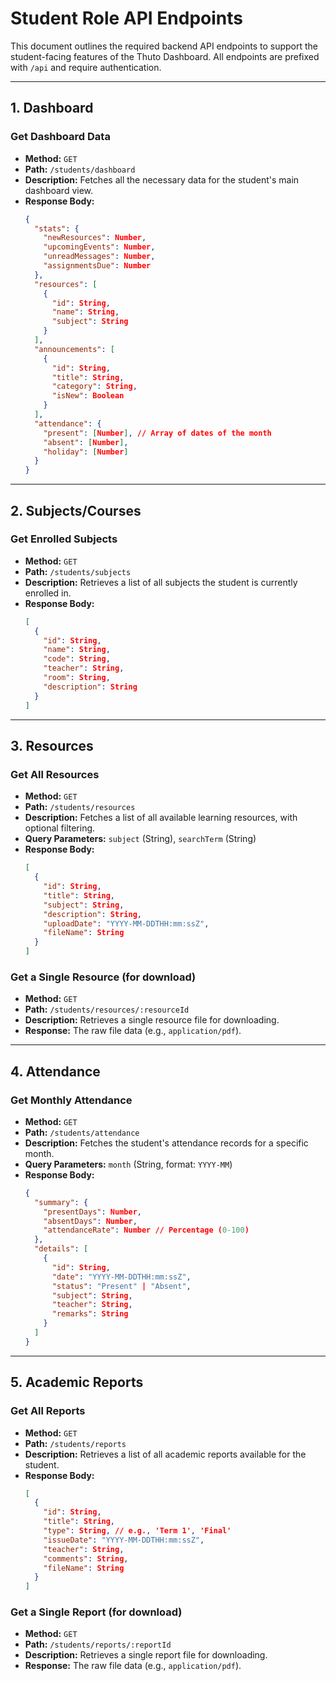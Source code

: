 # Student Role API Endpoints

This document outlines the required backend API endpoints to support the student-facing features of the Thuto Dashboard. All endpoints are prefixed with `/api` and require authentication.

---

## 1. Dashboard

### Get Dashboard Data

- **Method:** `GET`
- **Path:** `/students/dashboard`
- **Description:** Fetches all the necessary data for the student's main dashboard view.
- **Response Body:**
  ```json
  {
    "stats": {
      "newResources": Number,
      "upcomingEvents": Number,
      "unreadMessages": Number,
      "assignmentsDue": Number
    },
    "resources": [
      {
        "id": String,
        "name": String,
        "subject": String
      }
    ],
    "announcements": [
      {
        "id": String,
        "title": String,
        "category": String,
        "isNew": Boolean
      }
    ],
    "attendance": {
      "present": [Number], // Array of dates of the month
      "absent": [Number],
      "holiday": [Number]
    }
  }
  ```

---

## 2. Subjects/Courses

### Get Enrolled Subjects

- **Method:** `GET`
- **Path:** `/students/subjects`
- **Description:** Retrieves a list of all subjects the student is currently enrolled in.
- **Response Body:**
  ```json
  [
    {
      "id": String,
      "name": String,
      "code": String,
      "teacher": String,
      "room": String,
      "description": String
    }
  ]
  ```

---

## 3. Resources

### Get All Resources

- **Method:** `GET`
- **Path:** `/students/resources`
- **Description:** Fetches a list of all available learning resources, with optional filtering.
- **Query Parameters:** `subject` (String), `searchTerm` (String)
- **Response Body:**
  ```json
  [
    {
      "id": String,
      "title": String,
      "subject": String,
      "description": String,
      "uploadDate": "YYYY-MM-DDTHH:mm:ssZ",
      "fileName": String
    }
  ]
  ```

### Get a Single Resource (for download)

- **Method:** `GET`
- **Path:** `/students/resources/:resourceId`
- **Description:** Retrieves a single resource file for downloading.
- **Response:** The raw file data (e.g., `application/pdf`).

---

## 4. Attendance

### Get Monthly Attendance

- **Method:** `GET`
- **Path:** `/students/attendance`
- **Description:** Fetches the student's attendance records for a specific month.
- **Query Parameters:** `month` (String, format: `YYYY-MM`)
- **Response Body:**
  ```json
  {
    "summary": {
      "presentDays": Number,
      "absentDays": Number,
      "attendanceRate": Number // Percentage (0-100)
    },
    "details": [
      {
        "id": String,
        "date": "YYYY-MM-DDTHH:mm:ssZ",
        "status": "Present" | "Absent",
        "subject": String,
        "teacher": String,
        "remarks": String
      }
    ]
  }
  ```

---

## 5. Academic Reports

### Get All Reports

- **Method:** `GET`
- **Path:** `/students/reports`
- **Description:** Retrieves a list of all academic reports available for the student.
- **Response Body:**
  ```json
  [
    {
      "id": String,
      "title": String,
      "type": String, // e.g., 'Term 1', 'Final'
      "issueDate": "YYYY-MM-DDTHH:mm:ssZ",
      "teacher": String,
      "comments": String,
      "fileName": String
    }
  ]
  ```

### Get a Single Report (for download)

- **Method:** `GET`
- **Path:** `/students/reports/:reportId`
- **Description:** Retrieves a single report file for downloading.
- **Response:** The raw file data (e.g., `application/pdf`).
